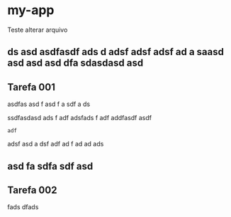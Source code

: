 # my-app

Teste alterar arquivo

 ds asd asdfasdf ads d adsf adsf adsf ad a saasd
 asd 
 asd asd
 dfa sdasdasd asd
------
Tarefa 001
------
asdfas asd
f asd
f a
sdf a
ds

ssdfasdasd ads
f adf adsfads
f adf addfasdf asdf


    adf
  adsf
  asd
 a
 dsf 
 adf
  ad
  f ad 
   ad
   ads

  asd
  fa
  sdfa
  sdf
  asd
----
Tarefa 002
----
fads
dfads
